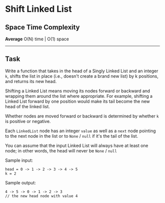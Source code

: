 # Shift Linked List

## Space Time Complexity

**Average** O(N) time | O(1) space

---

## Task

Write a function that takes in the head of a Singly Linked List and an integer `k`, shifts the list in place (i.e., doesn't create a brand new
list) by k positions, and returns its new head.

Shifting a Linked List means moving its nodes forward or backward and wrapping them around the list where appropriate. For example, shifting a Linked List forward by one position would make its tail become the new head of the linked list.

Whether nodes are moved forward or backward is determined by whether `k` is positive or negative.

Each `LinkedList` node has an integer `value` as well as a `next` node pointing to the next node in the list or to `None` / `null` if it's the tail of the list.

You can assume that the input Linked List will always have at least one node; in other words, the head will never be `None` / `null`

Sample input:

```
head = 0 -> 1 -> 2 -> 3 -> 4 -> 5
k = 2
```

Sample output:

```
4 -> 5 -> 0 -> 1 -> 2 -> 3
// the new head node with value 4
```
